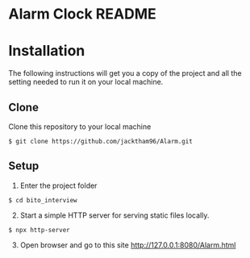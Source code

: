 # Alarm Clock README


# Installation
The following instructions will get you a copy of the project and all the setting needed to run it on your local machine.

## Clone

Clone this repository to your local machine

```
$ git clone https://github.com/jacktham96/Alarm.git
```

## Setup

1. Enter the project folder

```
$ cd bito_interview
```

2. Start a simple HTTP server for serving static files locally.

```
$ npx http-server
```

3. Open browser and go to this site http://127.0.0.1:8080/Alarm.html



